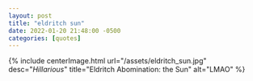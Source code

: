 ```yaml
---
layout: post
title: "eldritch sun"
date: 2022-01-20 21:48:00 -0500
categories: [quotes]
---
```


{% include centerImage.html url="/assets/eldritch_sun.jpg" desc="<i>Hillarious</i>" title="Eldritch Abomination: the Sun" alt="LMAO" %}